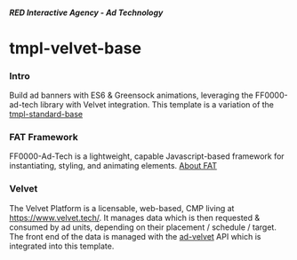 ##### RED Interactive Agency - Ad Technology

# tmpl-velvet-base

### Intro 

Build ad banners with ES6 & Greensock animations, leveraging the FF0000-ad-tech library with Velvet integration. This template is a variation of the [tmpl-standard-base](https://github.com/ff0000-ad-tech/tmpl-standard-base/)

### FAT Framework

FF0000-Ad-Tech is a lightweight, capable Javascript-based framework for instantiating, styling, and animating elements. [About FAT](https://github.com/ff0000-ad-tech/tmpl-standard-base/README.md)

### Velvet

The Velvet Platform is a licensable, web-based, CMP living at https://www.velvet.tech/. It manages data which is then requested & consumed by ad units, depending on their placement / schedule / target. The front end of the data is managed with the [ad-velvet](https://github.com/ff0000-ad-tech/ad-velvet/README.md) API which is integrated into this template.
